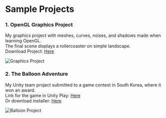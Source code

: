 # Sample Projects

### 1. OpenGL Graphics Project

  My graphics project with meshes, curves, noises, and shadows made when learning OpenGL.  
  The final scene displays a rollercoaster on simple landscape.  
  Download Project: [Here](https://drive.google.com/file/d/1gPT3UKz1sv75WSpKyfBCrs2d1Hkl-QA1/view?usp=sharing)  
    
  ![Graphics Project](https://github.com/user-attachments/assets/44570f26-c8b1-44cd-a482-4791f6b016ee)

### 2. The Balloon Adventure

  My Unity team project submitted to a game contest in South Korea, where it won an award.  
  Link for the game in Unity Play: [Here](https://play.unity.com/en/games/cc2d1cc4-9465-4394-a688-09b61fd3e292/the-balloon-adventure)  
  Or download installer: [Here](https://drive.google.com/file/d/1tdM_ymQAdmOhiEkmhpUNAynKOcchCTZ4/view)  

  ![Balloon Project](https://github.com/user-attachments/assets/05666fe6-3b80-4411-b5e3-cc63e0981c53)
